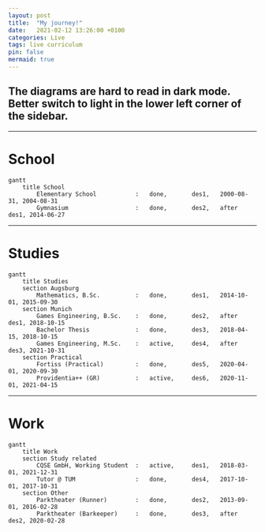 ```yaml
---
layout: post
title:  "My journey!"
date:   2021-02-12 13:26:00 +0100
categories: Live 
tags: live curriculum
pin: false
mermaid: true
---
```


## The diagrams are hard to read in dark mode. Better switch to light in the lower left corner of the sidebar.
***

# School

```mermaid
gantt
    title School
    	Elementary School			:	done,		des1,	2000-08-31,	2004-08-31
   		Gymnasium					:	done,		des2,	after des1,	2014-06-27
```

***

# Studies

```mermaid
gantt
    title Studies
	section Augsburg
    	Mathematics, B.Sc.			:	done,		des1,	2014-10-01,	2015-09-30
	section Munich
        Games Engineering, B.Sc.    :   done,       des2,   after des1, 2018-10-15
		Bachelor Thesis				: 	done,		des3,	2018-04-15,	2018-10-15
        Games Engineering, M.Sc.    :   active,     des4,   after des3, 2021-10-31
	section Practical
		Fortiss (Practical)			:	done,		des5,	2020-04-01,	2020-09-30
		Providentia++ (GR)			:	active,		des6,	2020-11-01,	2021-04-15
```
***

# Work

```mermaid
gantt
    title Work
	section Study related
    	CQSE GmbH, Working Student	:	active,		des1,	2018-03-01,	2021-12-31
		Tutor @ TUM					:	done,		des4,	2017-10-01,	2017-10-31
	section Other
    	Parktheater (Runner)		:	done,		des2,	2013-09-01,	2016-02-28
        Parktheater (Barkeeper)		:   done,       des3,   after des2, 2020-02-28
```